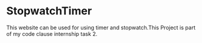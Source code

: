 # StopwatchTimer
This website can be used for using timer and stopwatch.This Project is part of my code clause internship task 2.

